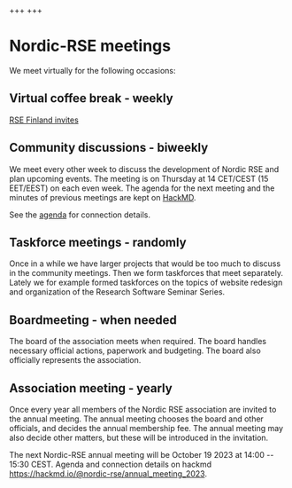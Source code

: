 +++
+++

# Nordic-RSE meetings

We meet virtually for the following occasions:

## Virtual coffee break - weekly

[RSE Finland invites](/events/coffeebreak/#weekly-virtual-coffee-break)

## Community discussions - biweekly

We meet every other week to discuss the development of Nordic RSE and plan upcoming events. The meeting is on Thursday at 14 CET/CEST (15 EET/EEST) on each even week.
The agenda for the next meeting and the minutes of previous meetings are kept on [HackMD](https://hackmd.io/@nordic-rse/biweekly).

See the [agenda](https://hackmd.io/@nordic-rse/biweekly) for connection details.

## Taskforce meetings - randomly

Once in a while we have larger projects that would be too much to discuss in the community meetings. Then we form taskforces that meet separately. Lately we for example formed taskforces on the topics of website redesign and organization of the Research Software Seminar Series.

## Boardmeeting - when needed

The board of the association meets when required. The board handles necessary
official actions, paperwork and budgeting. The board also officially represents
the association.

## Association meeting - yearly

Once every year all members of the Nordic RSE association are invited to the
annual meeting. The annual meeting chooses the board and other officials, and
decides the annual membership fee. The annual meeting may also decide other
matters, but these will be introduced in the invitation.

The next Nordic-RSE annual meeting will be October 19 2023 at 14:00 -- 15:30 CEST. Agenda and connection details on hackmd <https://hackmd.io/@nordic-rse/annual_meeting_2023>.
